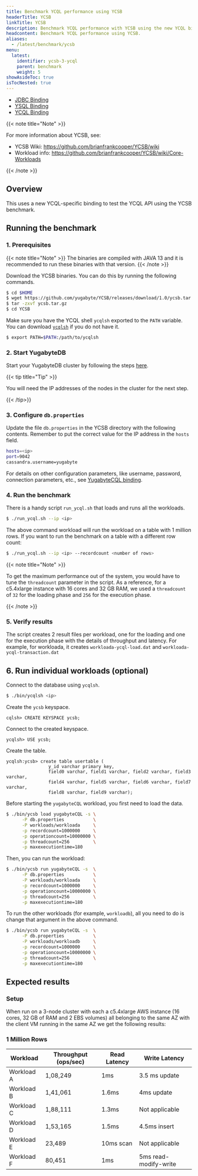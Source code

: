 ```yaml
---
title: Benchmark YCQL performance using YCSB
headerTitle: YCSB
linkTitle: YCSB
description: Benchmark YCQL performance with YCSB using the new YCQL binding.
headcontent: Benchmark YCQL performance using YCSB.
aliases:
  - /latest/benchmark/ycsb
menu:
  latest:
    identifier: ycsb-3-ycql
    parent: benchmark
    weight: 5
showAsideToc: true
isTocNested: true
---
```


<ul class="nav nav-tabs-alt nav-tabs-yb">

  <li >
    <a href="/latest/benchmark/ycsb-jdbc/" class="nav-link">
      <i class="icon-postgres" aria-hidden="true"></i>
      JDBC Binding
    </a>
  </li>

  <li >
    <a href="/latest/benchmark/ycsb-ysql/" class="nav-link">
      <i class="icon-postgres" aria-hidden="true"></i>
      YSQL Binding
    </a>
  </li>

  <li >
    <a href="/latest/benchmark/ycsb-ycql/" class="nav-link active">
      <i class="icon-cassandra" aria-hidden="true"></i>
      YCQL Binding
    </a>
  </li>

</ul>

{{< note title="Note" >}}

For more information about YCSB, see:

* YCSB Wiki: https://github.com/brianfrankcooper/YCSB/wiki
* Workload info: https://github.com/brianfrankcooper/YCSB/wiki/Core-Workloads

{{< /note >}}

## Overview

This uses a new YCQL-specific binding to test the YCQL API using the YCSB benchmark.

## Running the benchmark

### 1. Prerequisites

{{< note title="Note" >}}
The binaries are compiled with JAVA 13 and it is recommended to run these binaries with that version.
{{< /note >}}

Download the YCSB binaries. You can do this by running the following commands.

```sh
$ cd $HOME
$ wget https://github.com/yugabyte/YCSB/releases/download/1.0/ycsb.tar.gz
$ tar -zxvf ycsb.tar.gz
$ cd YCSB
```

Make sure you have the YCQL shell `ycqlsh` exported to the `PATH` variable. You can download [`ycqlsh`](https://download.yugabyte.com/) if you do not have it.

```sh
$ export PATH=$PATH:/path/to/ycqlsh
```

### 2. Start YugabyteDB

Start your YugabyteDB cluster by following the steps [here](../../deploy/manual-deployment/).

{{< tip title="Tip" >}}

You will need the IP addresses of the nodes in the cluster for the next step.

{{< /tip>}}

### 3. Configure `db.properties`

Update the file `db.properties` in the YCSB directory with the following contents. Remember to put the correct value for the IP address in the `hosts` field.

```sh
hosts=<ip>
port=9042
cassandra.username=yugabyte
```

For details on other configuration parameters, like username, password, connection parameters, etc., see [YugabyteCQL binding](https://github.com/yugabyte/YCSB/tree/master/yugabyteCQL).

### 4. Run the benchmark

There is a handy script `run_ycql.sh` that loads and runs all the workloads.

```sh
$ ./run_ycql.sh --ip <ip>
```

The above command workload will run the workload on a table with 1 million rows. If you want to run the benchmark on a table with a different row count:

```sh
$ ./run_ycql.sh --ip <ip> --recordcount <number of rows>
```

{{< note title="Note" >}}

To get the maximum performance out of the system, you would have to tune the `threadcount` parameter in the script. As a reference, for a c5.4xlarge instance with 16 cores and 32 GB RAM, we used a `threadcount` of `32` for the loading phase and `256` for the execution phase.

{{< /note >}}

### 5. Verify results

The script creates 2 result files per workload, one for the loading and one for the execution phase with the details of throughput and latency.
For example, for workloada, it creates `workloada-ycql-load.dat` and `workloada-ycql-transaction.dat`

## 6. Run individual workloads (optional)

Connect to the database using `ycqlsh`.

```sh
$ ./bin/ycqlsh <ip>
```

Create the `ycsb` keyspace.

```postgres
cqlsh> CREATE KEYSPACE ycsb;
```

Connect to the created keyspace.

```postgres
ycqlsh> USE ycsb;
```

Create the table.

```postgres
ycqlsh:ycsb> create table usertable (
                y_id varchar primary key,
                field0 varchar, field1 varchar, field2 varchar, field3 varchar,
                field4 varchar, field5 varchar, field6 varchar, field7 varchar,
                field8 varchar, field9 varchar);
```

Before starting the `yugabyteCQL` workload, you first need to load the data.

```sh
$ ./bin/ycsb load yugabyteCQL -s \
      -P db.properties           \
      -P workloads/workloada     \
      -p recordcount=1000000     \
      -p operationcount=10000000 \
      -p threadcount=256         \
      -p maxexecutiontime=180
```

Then, you can run the workload:

```sh
$ ./bin/ycsb run yugabyteCQL -s  \
      -P db.properties           \
      -P workloads/workloada     \
      -p recordcount=1000000     \
      -p operationcount=10000000 \
      -p threadcount=256         \
      -p maxexecutiontime=180
```

To run the other workloads (for example, `workloadb`), all you need to do is change that argument in the above command.

```sh
$ ./bin/ycsb run yugabyteCQL -s  \
      -P db.properties           \
      -P workloads/workloadb     \
      -p recordcount=1000000     \
      -p operationcount=10000000 \
      -p threadcount=256         \
      -p maxexecutiontime=180
```

## Expected results

### Setup

When run on a 3-node cluster with each a c5.4xlarge AWS instance (16 cores, 32 GB of RAM and 2 EBS volumes) all belonging to the same AZ with the client VM running in the same AZ we get the following results:

### 1 Million Rows

| Workload | Throughput (ops/sec) | Read Latency | Write Latency
-------------|-----------|------------|------------|
Workload A | 1,08,249 | 1ms | 3.5 ms update
Workload B | 1,41,061 | 1.6ms | 4ms update
Workload C | 1,88,111 | 1.3ms | Not applicable
Workload D | 1,53,165 | 1.5ms | 4.5ms insert
Workload E | 23,489 | 10ms scan | Not applicable
Workload F | 80,451 | 1ms | 5ms read-modify-write
